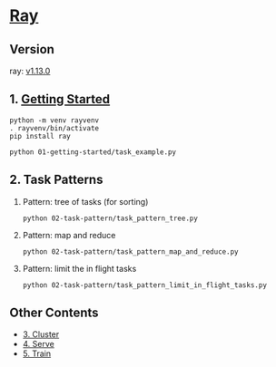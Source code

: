 # [Ray](https://docs.ray.io/en/latest/)

## Version

ray: [v1.13.0](https://github.com/ray-project/ray/releases/tag/ray-1.13.0)

## 1. [Getting Started](https://docs.ray.io/en/latest/ray-overview/index.html)

```
python -m venv rayvenv
. rayvenv/bin/activate
pip install ray
```

```cd
python 01-getting-started/task_example.py
```

## 2. Task Patterns

1. Pattern: tree of tasks (for sorting)

    ```
    python 02-task-pattern/task_pattern_tree.py
    ```

1. Pattern: map and reduce

    ```
    python 02-task-pattern/task_pattern_map_and_reduce.py
    ```

1. Pattern: limit the in flight tasks

    ```
    python 02-task-pattern/task_pattern_limit_in_flight_tasks.py
    ```

## Other Contents

- [3. Cluster](03-cluster)
- [4. Serve](04-serve)
- [5. Train](05-train)
